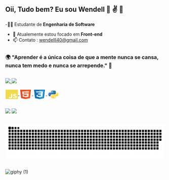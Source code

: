 ## Oii, Tudo bem? Eu sou Wendell  🧙‍ ✌ 👋

 -👨‍🎓 Estudante de **Engenharia de Software**
- 🌱 Atualemente estou focado em **Front-end** 
- 📫 Contato : wendelll40@gmail.com 
##

### 🌍 **"Aprender é a única coisa de que a mente nunca se cansa, nunca tem medo e nunca se arrepende."** 🧠



##

<div>
  <a href="https://github.com/wendelllds">
  <img height="180em" src="https://github-readme-stats.vercel.app/api?username=wendelllds&show_icons=true&theme=vue-dark&include_all_commits=true&count_private=true"/>
  <img height="100em" src="https://github-readme-stats.vercel.app/api/top-langs/?username=wendelllds&layout=compact&langs_count=7&theme=vue-dark"/>
</div>
  
 

  <div style="display: inline_block"><br>
    <link rel="stylesheet" href="https://cdn.jsdelivr.net/gh/devicons/devicon@v2.13.0/devicon.min.css">

  <img align="center" alt="wendell-Js" height="30" width="40" src="https://raw.githubusercontent.com/devicons/devicon/master/icons/javascript/javascript-plain.svg">
  <img align="center" alt="wendell-HTML" height="30" width="40" src="https://raw.githubusercontent.com/devicons/devicon/master/icons/html5/html5-original.svg">
  <img align="center" alt="wndell-CSS" height="30" width="40" src="https://raw.githubusercontent.com/devicons/devicon/master/icons/css3/css3-original.svg">
  <img align="center" alt="Rafa-Python" height="30" width="40" src="https://raw.githubusercontent.com/devicons/devicon/master/icons/python/python-original.svg">
  
    
</div>
  
  
 ##
  
  <div>   
  <a href="https://instagram.com/wendelllucasds" target="_blank"><img src="https://img.shields.io/badge/-Instagram-%23E4405F?style=for-the-badge&logo=instagram&logoColor=white" target="_blank"></a>   	         
  <a href="https://www.linkedin.com/in/wendell-lucas-domingos-dos-santos-39711211b/" target="_blank"><img src="https://img.shields.io/badge/-LinkedIn-%230077B5?style=for-the-badge&logo=linkedin&logoColor=white" target="_blank"></a> 
  </div>
  
##
      
![Snake animation](https://github.com/Wendelllds/Wendelllds/blob/output/github-contribution-grid-snake.svg)
  
##
  
![giphy (1)](https://user-images.githubusercontent.com/37053332/131744971-530aec72-e80a-42b2-aa56-20a36ae684c3.gif)
  
